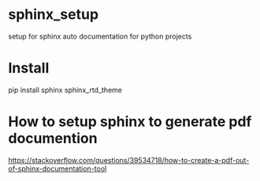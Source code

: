 # sphinx_setup
setup for sphinx auto documentation for python projects

# Install

pip install sphinx sphinx_rtd_theme

# How to setup sphinx to generate pdf documention

https://stackoverflow.com/questions/39534718/how-to-create-a-pdf-out-of-sphinx-documentation-tool



